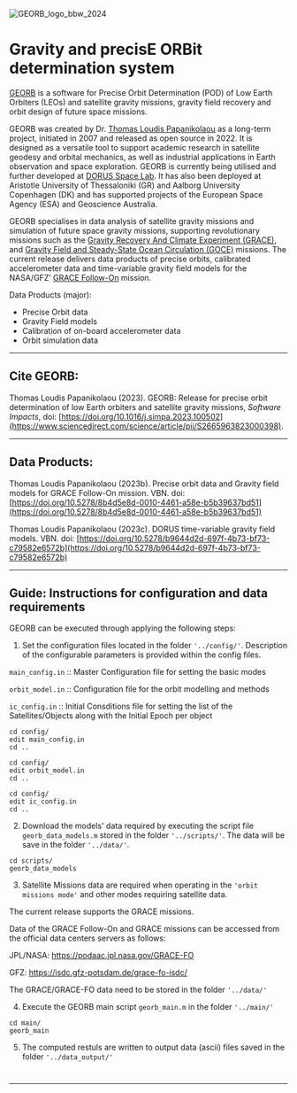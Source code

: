 ![GEORB_logo_bbw_2024](https://github.com/Thomas-Loudis/georb/assets/102968112/17c74208-7d07-4549-9024-de82b546dc69)

# 

# Gravity and precisE ORBit determination system

[GEORB](https://georb.gr) is a software for Precise Orbit Determination (POD) of Low Earth Orbiters (LEOs) and satellite gravity missions, gravity field recovery and orbit design of future space missions. 

GEORB was created by Dr. [Thomas Loudis Papanikolaou](https://thomaspap.com) as a long-term project, initiated in 2007 and released as open source in 2022. It is designed as a versatile tool to support academic research in satellite geodesy and orbital mechanics, as well as industrial applications in Earth observation and space exploration. GEORB is currently being utilised and further developed at [DORUS Space Lab](https://dorus.space). It has also been deployed at Aristotle University of Thessaloniki (GR) and Aalborg University Copenhagen (DK) and has supported projects of the European Space Agency (ESA) and Geoscience Australia.  

GEORB specialises in data analysis of satellite gravity missions and simulation of future space gravity missions, supporting revolutionary missions such as the [Gravity Recovery And Climate Experiment (GRACE)](https://www.jpl.nasa.gov/missions/gravity-recovery-and-climate-experiment-grace), and [Gravity Field and Steady-State Ocean Circulation (GOCE)](https://earth.esa.int/eogateway/missions/goce) missions. The current release delivers data products of precise orbits, calibrated accelerometer data and time-variable gravity field models for the NASA/GFZ’ [GRACE Follow-On](https://www.jpl.nasa.gov/missions/gravity-recovery-and-climate-experiment-follow-on-grace-fo) mission. 

Data Products (major):
- Precise Orbit data
- Gravity Field models
- Calibration of on-board accelerometer data
- Orbit simulation data
 

---
## Cite GEORB: 

Thomas Loudis Papanikolaou (2023). GEORB: Release for precise orbit determination of low Earth orbiters and satellite gravity missions, *Software Impacts*, doi: [https://doi.org/10.1016/j.simpa.2023.100502](https://www.sciencedirect.com/science/article/pii/S2665963823000398). 

---
## Data Products: 

Thomas Loudis Papanikolaou (2023b). Precise orbit data and Gravity field models for GRACE Follow-On mission. VBN. doi: [https://doi.org/10.5278/8b4d5e8d-0010-4461-a58e-b5b39637bd51](https://doi.org/10.5278/8b4d5e8d-0010-4461-a58e-b5b39637bd51)

Thomas Loudis Papanikolaou (2023c). DORUS time-variable gravity field models. VBN. doi: [https://doi.org/10.5278/b9644d2d-697f-4b73-bf73-c79582e6572b](https://doi.org/10.5278/b9644d2d-697f-4b73-bf73-c79582e6572b)


---
## Guide: Instructions for configuration and data requirements

GEORB can be executed through applying the following steps:

1. Set the configuration files located in the folder `'../config/'`. Description of the configurable parameters is provided within the config files.  

`main_config.in` :: Master Configuration file for setting the basic modes 

`orbit_model.in` :: Configuration file for the orbit modelling and methods

`ic_config.in`   :: Initial Consditions file for setting the list of the Satellites/Objects along with the Initial Epoch per object 

```
cd config/
edit main_config.in
cd ..
```

```
cd config/
edit orbit_model.in
cd ..
```

```
cd config/
edit ic_config.in
cd ..
```

2. Download the models' data required by executing the script file `georb_data_models.m` stored in the folder `'../scripts/'`. The data will be save in the folder `'../data/'`.

```
cd scripts/
georb_data_models
```

3. Satellite Missions data are required when operating in the `'orbit missions mode'` and other modes requiring satellite data.


The current release supports the GRACE missions.

Data of the GRACE Follow-On and GRACE missions can be accessed from the official data centers servers as follows: 

JPL/NASA: https://podaac.jpl.nasa.gov/GRACE-FO

GFZ: https://isdc.gfz-potsdam.de/grace-fo-isdc/

The GRACE/GRACE-FO data need to be stored in the folder `'../data/'` 
 

4. Execute the GEORB main script `georb_main.m` in the folder `'../main/'` 

```
cd main/
georb_main
```

5. The computed restuls are written to output data (ascii) files saved in the folder `'../data_output/'`


# 


---


